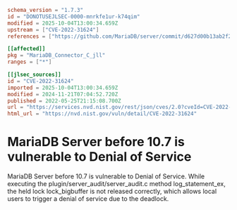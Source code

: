 ```toml
schema_version = "1.7.3"
id = "DONOTUSEJLSEC-0000-mnrkfe1ur-k74qim"
modified = 2025-10-04T13:00:34.659Z
upstream = ["CVE-2022-31624"]
references = ["https://github.com/MariaDB/server/commit/d627d00b13ab2f2c0954ea7b77202470cb102944", "https://jira.mariadb.org/browse/MDEV-26556?filter=-2", "https://security.netapp.com/advisory/ntap-20220707-0006/", "https://github.com/MariaDB/server/commit/d627d00b13ab2f2c0954ea7b77202470cb102944", "https://jira.mariadb.org/browse/MDEV-26556?filter=-2", "https://security.netapp.com/advisory/ntap-20220707-0006/"]

[[affected]]
pkg = "MariaDB_Connector_C_jll"
ranges = ["*"]

[[jlsec_sources]]
id = "CVE-2022-31624"
imported = 2025-10-04T13:00:34.659Z
modified = 2024-11-21T07:04:52.720Z
published = 2022-05-25T21:15:08.700Z
url = "https://services.nvd.nist.gov/rest/json/cves/2.0?cveId=CVE-2022-31624"
html_url = "https://nvd.nist.gov/vuln/detail/CVE-2022-31624"
```

# MariaDB Server before 10.7 is vulnerable to Denial of Service

MariaDB Server before 10.7 is vulnerable to Denial of Service. While executing the plugin/server_audit/server_audit.c method log_statement_ex, the held lock lock_bigbuffer is not released correctly, which allows local users to trigger a denial of service due to the deadlock.


